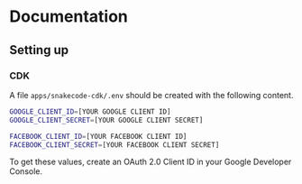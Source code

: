 # Documentation
## Setting up
### CDK
A file `apps/snakecode-cdk/.env` should be created with the following content.

```bash
GOOGLE_CLIENT_ID=[YOUR GOOGLE CLIENT ID]
GOOGLE_CLIENT_SECRET=[YOUR GOOGLE CLIENT SECRET]

FACEBOOK_CLIENT_ID=[YOUR FACEBOOK CLIENT ID]
FACEBOOK_CLIENT_SECRET=[YOUR FACEBOOK CLIENT SECRET]
```

To get these values, create an OAuth 2.0 Client ID in your Google Developer Console.